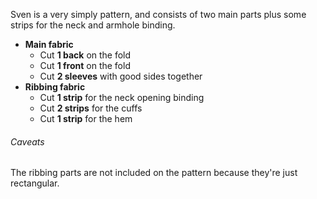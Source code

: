 Sven is a very simply pattern, and consists of two main parts plus some strips for the neck and armhole binding.

-   **Main fabric**
    -   Cut **1 back** on the fold
    -   Cut **1 front** on the fold
    -   Cut **2 sleeves** with good sides together
-   **Ribbing fabric**
    -   Cut **1 strip** for the neck opening binding
    -   Cut **2 strips**  for the cuffs
    -   Cut **1 strip**  for the hem

<Warning>

###### Caveats

The ribbing parts are not included on the pattern because they're just rectangular.

</Warning>
